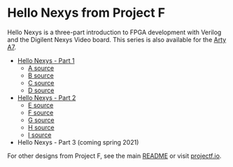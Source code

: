 # Hello Nexys from Project F

Hello Nexys is a three-part introduction to FPGA development with Verilog and the Digilent Nexys Video board. This series is also available for the [Arty A7](../hello-arty).

* [Hello Nexys - Part 1](https://projectf.io/posts/hello-nexys-1/)
  * [A source](A/)
  * [B source](B/)
  * [C source](C/)
  * [D source](D/)
* [Hello Nexys - Part 2](https://projectf.io/posts/hello-nexys-2/)
  * [E source](E/)
  * [F source](F/)
  * [G source](G/)
  * [H source](H/)
  * [I source](I/)
* Hello Nexys - Part 3 (coming spring 2021)

For other designs from Project F, see the main [README](../../README.md) or visit [projectf.io](https://projectf.io/).
